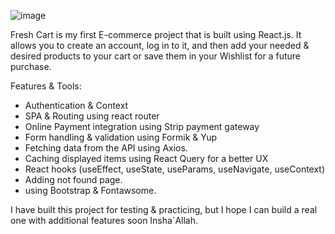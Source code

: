![image](https://github.com/mazenyousryy/Fresh-Cart/assets/92648260/e09ec571-b84d-48fb-9c0d-31835091888c)



Fresh Cart is my first E-commerce project that is built using React.js.
It allows you to create an account, log in to it, and then add your needed & desired products to your cart or save them in your Wishlist for a future purchase.

Features & Tools:
- Authentication & Context
- SPA & Routing using react router
- Online Payment integration using Strip payment gateway
- Form handling & validation using Formik & Yup
- Fetching data from the API using Axios.
- Caching displayed items using React Query for a better UX
- React hooks (useEffect, useState, useParams, useNavigate, useContext)
- Adding not found page.
- using Bootstrap & Fontawsome.

I have built this project for testing & practicing, but I hope I can build a real one with additional features soon Insha`Allah.
